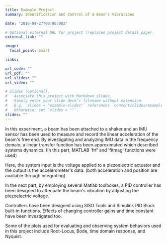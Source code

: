 ```yaml
---
title: Example Project
summary: Identification and Control of a Beam's Vibrations

date: "2016-04-27T00:00:00Z"

# Optional external URL for project (replaces project detail page).
external_link: ""

image:
  focal_point: Smart

links:

url_code: ""
url_pdf: ""
url_slides: ""
url_video: ""

# Slides (optional).
#   Associate this project with Markdown slides.
#   Simply enter your slide deck's filename without extension.
#   E.g. `slides = "example-slides"` references `content/slides/example-slides.md`.
#   Otherwise, set `slides = ""`.
slides: ""
---
```


In this experiment, a beam has been attached to a shaker and an IMU sensor has been used to measure and record the linear acceleration of the beam's free end.
By investigating and analyzing IMU data in the frequency domain, a linear transfer function has been approximated which described systems dynamics. (In this part, MATLAB 'frf' and 'fitmag' functions were used)

Here, the system input is the voltage applied to a piezoelectric actuator and the output is the accelerometer's data. (both acceleration and position are available through integrating)

In the next part, by employing several Matlab toolboxes, a PID controller has been designed to attenuate the beam's vibration by adjusting the piezoelectric voltage.

Controllers have been designed using SISO Tools and Simulink PID Block built-in functions. Effects of changing controller gains and time constant have been investigated too.

Some of the plots used for evaluating and observing system behaviors used in this project include Root-Locus, Bode, time domain response, and Nyquist.
